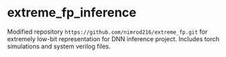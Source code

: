 # extreme_fp_inference
 Modified repository `https://github.com/nimrod216/extreme_fp.git` for extremely low-bit representation for DNN inference project.
 Includes torch simulations and system verilog files.
